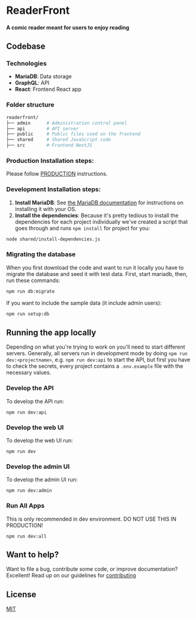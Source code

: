 # ReaderFront

#### A comic reader meant for users to enjoy reading

## Codebase

### Technologies

- **MariaDB**: Data storage
- **GraphQL**: API
- **React**: Frontend React app

### Folder structure

```sh
readerfront/
├── admin      # Administration control panel
├── api        # API server
├── public     # Public files used on the frontend
├── shared     # Shared JavaScript code
├── src        # Frontend NextJS
```

### Production Installation steps:

Please follow [PRODUCTION](https://github.com/dvaJi/ReaderFront/blob/master/PRODUCTION.md) instructions.

### Development Installation steps:

1. **Install MariaDB**: See [the MariaDB documentation](https://downloads.mariadb.org/) for instructions on installing it with your OS.
2. **Install the dependencies**: Because it's pretty tedious to install the dependencies for each project individually we've created a script that goes through and runs `npm install` for project for you:

```sh
node shared/install-dependencies.js
```

### Migrating the database

When you first download the code and want to run it locally you have to migrate the database and seed it with test data. First, start mariadb, then, run these commands:

```sh
npm run db:migrate
```

If you want to include the sample data (it include admin users):

```sh
npm run setup:db
```

## Running the app locally

Depending on what you're trying to work on you'll need to start different servers. Generally, all servers run in development mode by doing `npm run dev:<projectname>`, e.g. `npm run dev:api` to start the API, but first you have to check the secrets, every project contains a `.env.example` file with the necessary values.

### Develop the API

To develop the API run:

```
npm run dev:api
```

### Develop the web UI

To develop the web UI run:

```
npm run dev
```

### Develop the admin UI

To develop the admin UI run:

```
npm run dev:admin
```

### Run All Apps

This is only recommended in dev environment. DO NOT USE THIS IN PRODUCTION!

```
npm run dev:all
```

## Want to help?

Want to file a bug, contribute some code, or improve documentation? Excellent! Read up on our guidelines for [contributing](https://github.com/dvaJi/ReaderFront/blob/master/CONTRIBUTING.md)

## License

[MIT](https://github.com/dvaJi/ReaderFront/blob/master/LICENSE)
